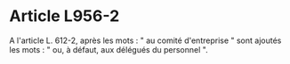 # Article L956-2

A l'article L. 612-2, après les mots : " au comité d'entreprise " sont ajoutés les mots : " ou, à défaut, aux délégués du personnel ".